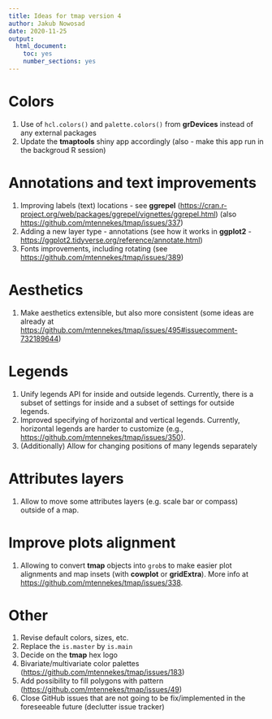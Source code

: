 ```yaml
---
title: Ideas for tmap version 4
author: Jakub Nowosad
date: 2020-11-25
output: 
  html_document: 
    toc: yes
    number_sections: yes
---
```


# Colors

1. Use of `hcl.colors()` and `palette.colors()` from **grDevices** instead of any external packages
2. Update the **tmaptools** shiny app accordingly (also - make this app run in the backgroud R session)

# Annotations and text improvements

1. Improving labels (text) locations - see **ggrepel** (https://cran.r-project.org/web/packages/ggrepel/vignettes/ggrepel.html) (also https://github.com/mtennekes/tmap/issues/337)
2. Adding a new layer type - annotations (see how it works in **ggplot2** - https://ggplot2.tidyverse.org/reference/annotate.html)
3. Fonts improvements, including rotating (see https://github.com/mtennekes/tmap/issues/389)

# Aesthetics

1. Make aesthetics extensible, but also more consistent (some ideas are already at https://github.com/mtennekes/tmap/issues/495#issuecomment-732189644)

# Legends

1. Unify legends API for inside and outside legends. 
Currently, there is a subset of settings for inside and a subset of settings for outside legends.
2. Improved specifying of horizontal and vertical legends.
Currently, horizontal legends are harder to customize (e.g., https://github.com/mtennekes/tmap/issues/350).
3. (Additionally) Allow for changing positions of many legends separately

# Attributes layers

1. Allow to move some attributes layers (e.g. scale bar or compass) outside of a map.

# Improve plots alignment

1. Allowing to convert **tmap** objects into `grob`s to make easier plot alignments and map insets (with **cowplot** or **gridExtra**).
More info at https://github.com/mtennekes/tmap/issues/338.

# Other

1. Revise default colors, sizes, etc.
1. Replace the `is.master` by `is.main`
1. Decide on the **tmap** hex logo
1. Bivariate/multivariate color palettes (https://github.com/mtennekes/tmap/issues/183)
1. Add possibility to fill polygons with pattern (https://github.com/mtennekes/tmap/issues/49)
1. Close GitHub issues that are not going to be fix/implemented in the foreseeable future (declutter issue tracker)
